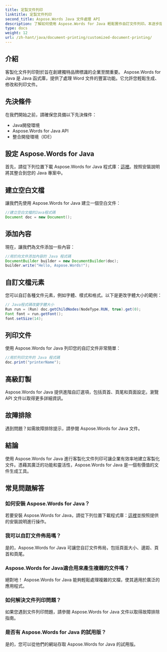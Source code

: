 ```yaml
---
title: 定製文件列印
linktitle: 定製文件列印
second_title: Aspose.Words Java 文件處理 API
description: 了解如何使用 Aspose.Words for Java 輕鬆實作自訂文件列印。本逐步指南涵蓋了從設定到進階自訂的所有內容。
type: docs
weight: 12
url: /zh-hant/java/document-printing/customized-document-printing/
---
```


## 介紹

客製化文件列印對於旨在創建獨特品牌標識的企業至關重要。 Aspose.Words for Java 是 Java 函式庫，提供了處理 Word 文件的豐富功能。它允許您輕鬆生成、修改和列印文件。

## 先決條件

在我們開始之前，請確保您具備以下先決條件：

- Java開發環境
- Aspose.Words for Java API
- 整合開發環境（IDE）

## 設定 Aspose.Words for Java

首先，請從下列位置下載 Aspose.Words for Java 程式庫：[這裡](https://releases.aspose.com/words/java/)。按照安裝說明將其整合到您的 Java 專案中。

## 建立空白文檔

讓我們先使用 Aspose.Words for Java 建立一個空白文件：

```java
//建立空白文檔的Java程式碼
Document doc = new Document();
```

## 添加內容

現在，讓我們為文件添加一些內容：

```java
//用於向文件添加內容的 Java 程式碼
DocumentBuilder builder = new DocumentBuilder(doc);
builder.write("Hello, Aspose.Words!");
```

## 自訂文檔元素

您可以自訂各種文件元素，例如字體、樣式和格式。以下是更改字體大小的範例：

```java
// Java程式碼改變字體大小
Run run = (Run) doc.getChildNodes(NodeType.RUN, true).get(0);
Font font = run.getFont();
font.setSize(14);
```

## 列印文件

使用 Aspose.Words for Java 列印您的自訂文件非常簡單：

```java
//用於列印文件的 Java 程式碼
doc.print("printerName");
```

## 高級訂製

Aspose.Words for Java 提供進階自訂選項，包括頁首、頁尾和頁面設定。瀏覽 API 文件以取得更多詳細資訊。

## 故障排除

遇到問題？如需故障排除提示，請參閱 Aspose.Words for Java 文件。

## 結論

使用 Aspose.Words for Java 進行客製化文件列印可讓企業有效率地建立客製化文件。憑藉其廣泛的功能和靈活性，Aspose.Words for Java 是一個有價值的文件生成工具。

## 常見問題解答

### 如何安裝 Aspose.Words for Java？

若要安裝 Aspose.Words for Java，請從下列位置下載程式庫：[這裡](https://releases.aspose.com/words/java/)並按照提供的安裝說明進行操作。

### 我可以自訂文件佈局嗎？

是的，Aspose.Words for Java 可讓您自訂文件佈局，包括頁面大小、邊距、頁首和頁尾。

### Aspose.Words for Java適合用來產生複雜的文件嗎？

絕對地！ Aspose.Words for Java 能夠輕鬆處理複雜的文檔，使其適用於廣泛的應用程式。

### 如何解決文件列印問題？

如果您遇到文件列印問題，請參閱 Aspose.Words for Java 文件以取得故障排除指南。

### 是否有 Aspose.Words for Java 的試用版？

是的，您可以從他們的網站存取 Aspose.Words for Java 的試用版。